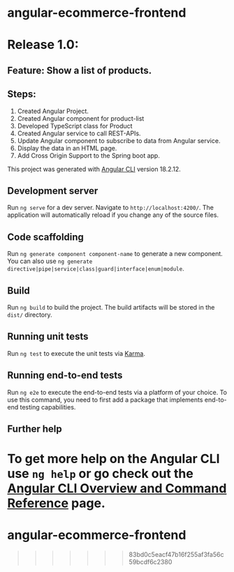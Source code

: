 # angular-ecommerce-frontend

# Release 1.0: 
## Feature: Show a list of products. 
## Steps: 
1. Created Angular Project.
2. Created Angular component for product-list
3. Developed TypeScript class for Product
4. Created Angular service to call REST-APIs.
5. Update Angular component to subscribe to data from Angular service.
6. Display the data in an HTML page.
7. Add Cross Origin Support to the Spring boot app. 





This project was generated with [Angular CLI](https://github.com/angular/angular-cli) version 18.2.12.

## Development server

Run `ng serve` for a dev server. Navigate to `http://localhost:4200/`. The application will automatically reload if you change any of the source files.

## Code scaffolding

Run `ng generate component component-name` to generate a new component. You can also use `ng generate directive|pipe|service|class|guard|interface|enum|module`.

## Build

Run `ng build` to build the project. The build artifacts will be stored in the `dist/` directory.

## Running unit tests

Run `ng test` to execute the unit tests via [Karma](https://karma-runner.github.io).

## Running end-to-end tests

Run `ng e2e` to execute the end-to-end tests via a platform of your choice. To use this command, you need to first add a package that implements end-to-end testing capabilities.

## Further help

To get more help on the Angular CLI use `ng help` or go check out the [Angular CLI Overview and Command Reference](https://angular.dev/tools/cli) page.
=======
# angular-ecommerce-frontend
>>>>>>> 83bd0c5eacf47b16f255af3fa56c59bcdf6c2380
